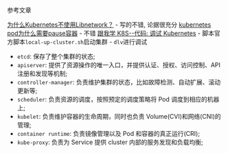参考文章

[为什么Kubernetes不使用Libnetwork？](http://dockone.io/article/973)
    - 写的不错, 论据很充分
[kubernetes pod为什么需要pause容器](https://blog.csdn.net/lywzgzl/article/details/100625594)
    - 不错
[跟我学 K8S--代码: 调试 Kubernetes](https://segmentfault.com/a/1190000015807702)
    - 脚本官方脚本`local-up-cluster.sh`启动集群
    - `dlv`进行调试

- `etcd`: 保存了整个集群的状态;
- `apiserver`: 提供了资源操作的唯一入口，并提供认证、授权、访问控制、API 注册和发现等机制;
- `controller-manager`: 负责维护集群的状态，比如故障检测、自动扩展、滚动更新等;
- `scheduler`: 负责资源的调度，按照预定的调度策略将 Pod 调度到相应的机器上;
- `kubelet`: 负责维护容器的生命周期，同时也负责 Volume(CVI)和网络(CNI)的管理;
- `container runtime`: 负责镜像管理以及 Pod 和容器的真正运行(CRI);
- `kube-proxy`: 负责为 Service 提供 cluster 内部的服务发现和负载均衡;

